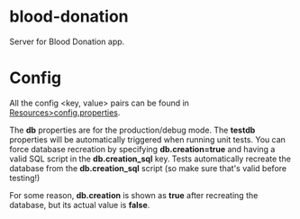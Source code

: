 blood-donation
==============

Server for Blood Donation app.

Config
======

All the config <key, value> pairs can be found in <u>Resources>config.properties</u>.

The <b>db</b> properties are for the production/debug mode. The <b>testdb</b> properties will be automatically triggered
when running unit tests. You can force database recreation by specifying <b>db.creation=true</b> and having a valid SQL 
script in the <b>db.creation_sql</b> key. Tests automatically recreate the database from the <b>db.creation_sql</b> script
(so make sure that's valid before testing!)

For some reason, <b>db.creation</b> is shown as <b>true</b> after recreating the database, but its actual value is <b>false</b>.